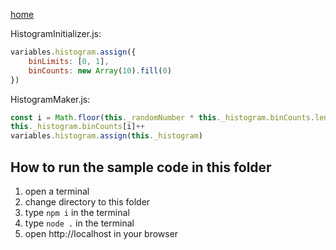 [home](../README.md)

HistogramInitializer.js:
```js
variables.histogram.assign({
    binLimits: [0, 1],
    binCounts: new Array(10).fill(0)
})
```

HistogramMaker.js:
```js
const i = Math.floor(this._randomNumber * this._histogram.binCounts.length)
this._histogram.binCounts[i]++
variables.histogram.assign(this._histogram)
```

## How to run the sample code in this folder
1. open a terminal
1. change directory to this folder
1. type `npm i` in the terminal
1. type `node .` in the terminal
1. open http://localhost in your browser